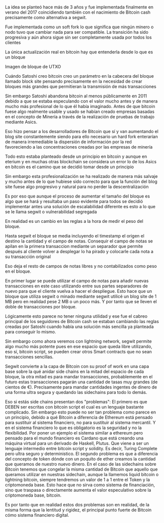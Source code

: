 La idea se planteó hace más de 3 años y fue implementada finalmente en verano del 2017 coincidiendo también con el nacimiento de Bitcoin cash precisamente como alternativa a segwit.

Fue implementada como un soft fork lo que significa que ningún minero o nodo tuvo que cambiar nada para ser compatible. La transición ha sido progresiva y aún ahora sigue sin ser completamente usada por todos los clientes

La única actualización real en bitcoin hay que entenderla desde lo que es un bloque

   Imagen de bloque de UTXO

Cuándo Satoshi creo bitcoin creo un parámetro en la cabecera del bloque llamado block site pensando precisamente en la necesidad de crear bloques más grandes que permitieran la transmisión de más transacciones

Sin embargo Satoshi abandona bitcoin al menos públicamente en 2011 debido a que se estaba especulando con el valor mucho antes y de manera mucho más profesional de lo que él había imaginado. Antes de que bitcoin fuese algo realmente usable y usado se habían creado empresas basadas en el concepto de Minería a través de la realización de pruebas de trabajo mediante Asics.

Eso hizo pensar a los desarrolladores de Bitcoin que sí y van aumentando el blog site constantemente siendo para ello necesario un hard fork enterarían de manera irremediable la dispersión de información por la red favoreciendo a las concentraciones creadas por las empresas de minería

Todo esto estaba planteado desde un principio en bitcoin y aunque en eterium y en muchas otras blockchain se considera un error lo de los Asics en bitcoin es el camino que se decidió tomar desde un principio

Sin embargo esta profesionalización se ha realizado de manera más salvaje y mucho antes de lo que hubiese sido correcto para que la función del blog site fuese algo progresivo y natural para no perder la descentralización

Es por eso que aunque el proceso de aumentar el tamaño del bloque es algo que se hará y resultaba un paso evidente para todos se decidió implementar antes una solución de escalabilidad diferente es esto a lo que se le llama segwit o vulnerabilidad segregada

En realidad es un cambio en las reglas a la hora de medir el peso del bloque.

Hasta segwit el bloque se media incluyendo el timestamp el origen el destino la cantidad y el campo de notas. Consequir el campo de notas se apilan en la primera transaccion mediante un separador que permite después al cliente volver a desplegar lo ha pirado y colocarle cada nota a su transacción original

Eso deja el resto de campos de notas libres y no contabilizados como peso en el bloque.

En primer lugar se puede utilizar el campo de notas para añadir nuevas transacciones en este caso utilizando entre sus partes separadores de nuevo para que el cliente vuelva a hacer el despliegue. Esto hace que un bloque que utiliza segwit o minado mediante segwit utilicé un blog site de 1 MB pero en realidad pese 2 MB o un poco más. Y por tanto que se lleven el doble de transacciones por bloque.

Lógicamente esto parece no tener ninguna utilidad y ese fue el cabreo principal de los seguidores de Bitcoin cash se estaban cambiando las reglas creadas por Satoshi cuando había una solución más sencilla ya planteada para conseguir lo mismo.

Sin embargo como ahora veremos con lightning network, segwit permite algo mucho más potente pues en ese espacio que queda libre utilizando, eso sí, bitcoin script, se pueden crear otros Smart contracts que no sean transacciones sencillas.

Segwit convierte a la capa de Bitcoin con su proof of work en una capa base sobre la qué anidar side chains en la mitad del espacio de cada bloque, la otra mitad es para mandar transacciones, probablemente en el futuro estas transacciones pagarán una cantidad de tasas muy grandes (de cientos de €). Precisamente para mandar cantidades ingentes de dinero de una forma ultra segura y quedando las sidechains para todo lo demás.

Eso si estás side chains presentan dos "problemas":
El primero es que DEBEN ser escritas con bitcoin script el cual es un lenguaje bastante complicado. Sin embargo esto puede no ser tan problema como parece en un principio, debido a qué Bitcoin a diferencia de Ethereum está pensado para sustituir al sistema financiero, no para sustituir al sistema mercantil. Y en el sistema financiero lo que es obligatorio es la seguridad y no la flexibilidad. Por poner un ejemplo el sistema similar a ethereum pero pensado para el mundo financiero es Cardano que está creando una máquina virtual para un derivado de Haskell, Plutus. Que viene a ser un lenguaje intermedio entre bitcoin script y solidity. Es decir, Turing Complete pero ultra seguro y deterministico.
El segundo problema es que a diferencia del concepto de token dónde con un poquito de ether creamos la cantidad que queramos de nuestro nuevo dinero. En el caso de las sidechains sobre Bitcoin tenemos que congelar la misma cantidad de Bitcoin que aquello que queramos utilizar en nuestras sidechain, aunque la llamemos liquid bitcoin o lightning bitcoin, siempre tendremos un valor de 1 a 1 entre el Token y la criptomoneda base. Esto hace que no sirva como sistema de financiación, sino que traspasa o directamente aumenta el valor especulativo sobre la criptomoneda base, bitcoin.

Es por tanto que en realidad estos dos problemas son en realidad, de la misma forma que la lentitud y rigidez, el principal punto fuerte de Bitcoin cómo sistema financiero digital.
